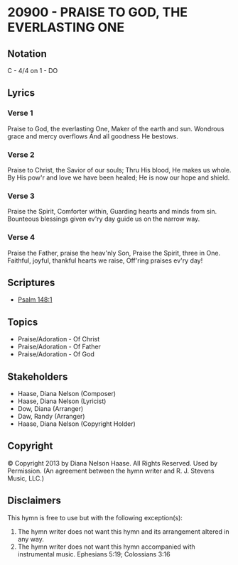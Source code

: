 # 20900 - PRAISE TO GOD, THE EVERLASTING ONE

## Notation

C - 4/4 on 1 - DO

## Lyrics

### Verse 1

Praise to God, the everlasting One, Maker of the earth and sun. Wondrous grace and mercy overflows And all goodness He bestows.

### Verse 2

Praise to Christ, the Savior of our souls; Thru His blood, He makes us whole. By His pow'r and love we have been healed; He is now our hope and shield.

### Verse 3

Praise the Spirit, Comforter within, Guarding hearts and minds from sin. Bounteous blessings given ev'ry day guide us on the narrow way.

### Verse 4

Praise the Father, praise the heav'nly Son, Praise the Spirit, three in One. Faithful, joyful, thankful hearts we raise, Off'ring praises ev'ry day!


## Scriptures

- [Psalm 148:1](https://www.biblegateway.com/passage/?search=Psalm%20148%3A1)

## Topics

- Praise/Adoration - Of Christ
- Praise/Adoration - Of Father
- Praise/Adoration - Of God

## Stakeholders

- Haase, Diana Nelson (Composer)
- Haase, Diana Nelson (Lyricist)
- Dow, Diana (Arranger)
- Daw, Randy (Arranger)
- Haase, Diana Nelson (Copyright Holder)

## Copyright

© Copyright 2013 by Diana Nelson Haase. All Rights Reserved. Used by Permission.
(An agreement between the hymn writer and R. J. Stevens Music, LLC.)

## Disclaimers

This hymn is free to use but with the following exception(s):
1. The hymn writer does not want this hymn and its arrangement altered in any way.
2. The hymn writer does not want this hymn accompanied with instrumental music.
Ephesians 5:19; Colossians 3:16

